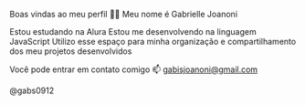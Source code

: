 Boas vindas ao meu perfil 💙💙 
Meu nome é Gabrielle Joanoni

Estou estudando na Alura
Estou me desenvolvendo na linguagem JavaScript
Utilizo esse espaço para minha organização e compartilhamento dos meu projetos desenvolvidos

Você pode entrar em contato comigo 📫
gabisjoanoni@gmail.com

@gabs0912

